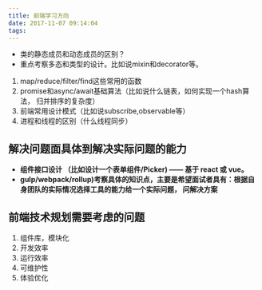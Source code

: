 ```yaml
---
title: 前端学习方向
date: 2017-11-07 09:14:04
tags:
---
```

* 类的静态成员和动态成员的区别？  
* 重点考察多态和类型的设计。比如说mixin和decorator等。 
1. map/reduce/filter/find这些常用的函数 
2. promise和async/await基础算法（比如说什么链表，如何实现一个hash算法， 归并排序的复杂度）
3. 前端常用设计模式（比如说subscribe,observable等）
4. 进程和线程的区别（什么线程同步）

## 解决问题面具体到解决实际问题的能力
+ **组件接口设计 （比如设计一个表单组件/Picker) —— 基于 react 或 vue。** 
+ **gulp/webpack/rollup)考察具体的知识点，主要是希望面试者具有：根据自身团队的实际情况选择工具的能力给一个实际问题， 问解决方案**

## 前端技术规划需要考虑的问题
1. 组件库，模块化
2. 开发效率
3. 运行效率
4. 可维护性
5. 体验优化




